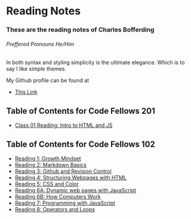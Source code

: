# Reading Notes

### These are the reading notes of Charles Bofferding 
###### _Preffered Pronouns He/Him_

In both syntax and styling simplicity is the ultimate elegance. Which is to say I like simple themes.

My Github profile can be found at 
- [This Link](https://github.com/Charles-Bofferding)

## Table of Contents for Code Fellows 201
- [Class 01 Reading: Intro to HTML and JS](class-01.md)

## Table of Contents for Code Fellows 102
- [Reading 1: Growth Mindset](read01.md)
- [Reading 2: Markdown Basics](read02.md)
- [Reading 3: Github and Revision Control](read03.md)
- [Reading 4: Structuring Webpages with HTML](read04.md)
- [Reading 5: CSS and Color](read05.md)
- [Reading 6A: Dynamic web pages with JavaScript](read06a.md)
- [Reading 6B: How Computers Work](read06b.md)
- [Reading 7: Programming with JavaScript](read07.md)
- [Reading 8: Operators and Loops](read08.md)
